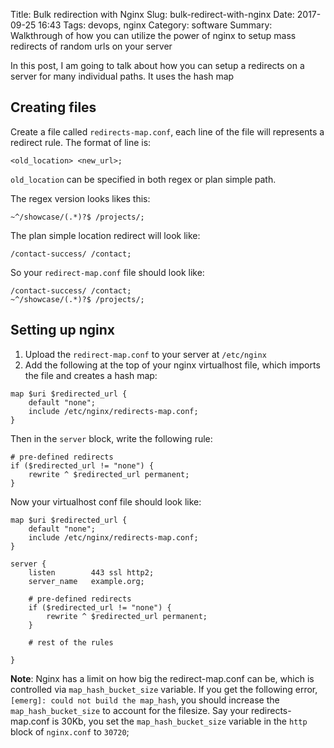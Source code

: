 Title: Bulk redirection with Nginx
Slug: bulk-redirect-with-nginx
Date: 2017-09-25 16:43
Tags: devops, nginx
Category: software
Summary: Walkthrough of how you can utilize the power of nginx to setup mass redirects of random urls on your server


In this post, I am going to talk about how you can setup a redirects on a server for many individual paths. It uses the hash map

## Creating files

Create a file called `redirects-map.conf`, each line of the file will represents a redirect rule. The format of line is:

```
<old_location> <new_url>;
```

`old_location` can be specified in both regex or plan simple path.

The regex version looks likes this:
```
~^/showcase/(.*)?$ /projects/;
```
The plan simple location redirect will look like:
```
/contact-success/ /contact;
```

So your `redirect-map.conf` file should look like:

```
/contact-success/ /contact;
~^/showcase/(.*)?$ /projects/;
```

## Setting up nginx

1. Upload the `redirect-map.conf` to your server at `/etc/nginx`
2. Add the following at the top of your nginx virtualhost file, which imports the file and creates a hash map:

```
map $uri $redirected_url {
    default "none";
    include /etc/nginx/redirects-map.conf;
}
```

Then in the `server` block, write the following rule:

```
# pre-defined redirects
if ($redirected_url != "none") {
    rewrite ^ $redirected_url permanent;
}
```

Now your virtualhost conf file should look like:

```
map $uri $redirected_url {
    default "none";
    include /etc/nginx/redirects-map.conf;
}

server {
    listen        443 ssl http2;
    server_name   example.org;

    # pre-defined redirects
    if ($redirected_url != "none") {
        rewrite ^ $redirected_url permanent;
    }

    # rest of the rules

}
```

**Note**: Nginx has a limit on how big the redirect-map.conf can be, which is controlled via `map_hash_bucket_size` variable. If you get the following error, `[emerg]: could not build the map_hash`, you should increase the `map_hash_bucket_size` to account for the filesize. Say your redirects-map.conf is 30Kb, you set the `map_hash_bucket_size` variable in the `http` block of `nginx.conf` to `30720`;

